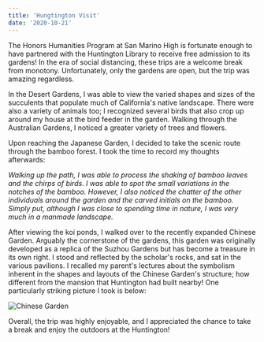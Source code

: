```yaml
---
title: 'Hungtington Visit'
date: '2020-10-21'
---
```


The Honors Humanities Program at San Marino High is fortunate enough to have partnered with the Huntington Library to receive free admission to its gardens! In the era of social distancing, these trips are a welcome break from monotony. Unfortunately, only the gardens are open, but the trip was amazing regardless.

In the Desert Gardens, I was able to view the varied shapes and sizes of the succulents that populate much of California's native landscape. There were also a variety of animals too; I recognized several birds that also crop up around my house at the bird feeder in the garden. Walking through the Australian Gardens, I noticed a greater variety of trees and flowers.

Upon reaching the Japanese Garden, I decided to take the scenic route through the bamboo forest. I took the time to record my thoughts afterwards:

*Walking up the path, I was able to process the shaking of bamboo leaves and the chirps of birds. I was able to spot the small variations in the notches of the bamboo. However, I also noticed the chatter of the other individuals around the garden and the carved initials on the bamboo. Simply put, although I was close to spending time in nature, I was very much in a manmade landscape.*

After viewing the koi ponds, I walked over to the recently expanded Chinese Garden. Arguably the cornerstone of the gardens, this garden was originally developed as a replica of the Suzhou Gardens but has become a treasure in its own right. I stood and reflected by the scholar's rocks, and sat in the various pavilions. I recalled my parent's lectures about the symbolism inherent in the shapes and layouts of the Chinese Garden's structure; how different from the mansion that Huntington had built nearby! One particularly striking picture I took is below:

![Chinese Garden](/huntington/chinese.jpg)

Overall, the trip was highly enjoyable, and I appreciated the chance to take a break and enjoy the outdoors at the Huntington!
